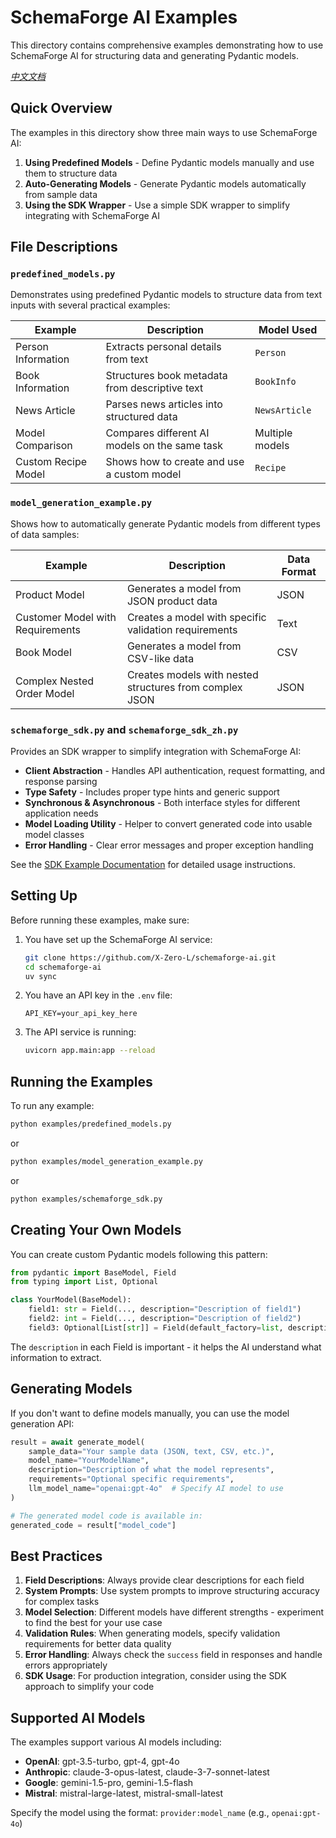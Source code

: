 # SchemaForge AI Examples

This directory contains comprehensive examples demonstrating how to use SchemaForge AI for structuring data and generating Pydantic models.

*[中文文档](README_zh.md)*

## Quick Overview

The examples in this directory show three main ways to use SchemaForge AI:

1. **Using Predefined Models** - Define Pydantic models manually and use them to structure data
2. **Auto-Generating Models** - Generate Pydantic models automatically from sample data
3. **Using the SDK Wrapper** - Use a simple SDK wrapper to simplify integrating with SchemaForge AI

## File Descriptions

### `predefined_models.py`

Demonstrates using predefined Pydantic models to structure data from text inputs with several practical examples:

| Example                       | Description                                            | Model Used       |
|-------------------------------|--------------------------------------------------------|------------------|
| Person Information            | Extracts personal details from text                    | `Person`         |
| Book Information              | Structures book metadata from descriptive text         | `BookInfo`       |
| News Article                  | Parses news articles into structured data              | `NewsArticle`    |
| Model Comparison              | Compares different AI models on the same task          | Multiple models  |
| Custom Recipe Model           | Shows how to create and use a custom model             | `Recipe`         |

### `model_generation_example.py`

Shows how to automatically generate Pydantic models from different types of data samples:

| Example                        | Description                                              | Data Format |
|--------------------------------|----------------------------------------------------------|-------------|
| Product Model                  | Generates a model from JSON product data                 | JSON        |
| Customer Model with Requirements | Creates a model with specific validation requirements    | Text        |
| Book Model                     | Generates a model from CSV-like data                     | CSV         |
| Complex Nested Order Model     | Creates models with nested structures from complex JSON  | JSON        |

### `schemaforge_sdk.py` and `schemaforge_sdk_zh.py`

Provides an SDK wrapper to simplify integration with SchemaForge AI:

- **Client Abstraction** - Handles API authentication, request formatting, and response parsing
- **Type Safety** - Includes proper type hints and generic support
- **Synchronous & Asynchronous** - Both interface styles for different application needs
- **Model Loading Utility** - Helper to convert generated code into usable model classes
- **Error Handling** - Clear error messages and proper exception handling

See the [SDK Example Documentation](sdk_README.md) for detailed usage instructions.

## Setting Up

Before running these examples, make sure:

1. You have set up the SchemaForge AI service:
   ```bash
   git clone https://github.com/X-Zero-L/schemaforge-ai.git
   cd schemaforge-ai
   uv sync
   ```

2. You have an API key in the `.env` file:
   ```
   API_KEY=your_api_key_here
   ```

3. The API service is running:
   ```bash
   uvicorn app.main:app --reload
   ```

## Running the Examples

To run any example:

```bash
python examples/predefined_models.py
```

or

```bash
python examples/model_generation_example.py
```

or

```bash
python examples/schemaforge_sdk.py
```

## Creating Your Own Models

You can create custom Pydantic models following this pattern:

```python
from pydantic import BaseModel, Field
from typing import List, Optional

class YourModel(BaseModel):
    field1: str = Field(..., description="Description of field1")
    field2: int = Field(..., description="Description of field2")
    field3: Optional[List[str]] = Field(default_factory=list, description="Description of field3")
```

The `description` in each Field is important - it helps the AI understand what information to extract.

## Generating Models

If you don't want to define models manually, you can use the model generation API:

```python
result = await generate_model(
    sample_data="Your sample data (JSON, text, CSV, etc.)",
    model_name="YourModelName",
    description="Description of what the model represents",
    requirements="Optional specific requirements",
    llm_model_name="openai:gpt-4o"  # Specify AI model to use
)

# The generated model code is available in:
generated_code = result["model_code"]
```

## Best Practices

1. **Field Descriptions**: Always provide clear descriptions for each field
2. **System Prompts**: Use system prompts to improve structuring accuracy for complex tasks
3. **Model Selection**: Different models have different strengths - experiment to find the best for your use case
4. **Validation Rules**: When generating models, specify validation requirements for better data quality
5. **Error Handling**: Always check the `success` field in responses and handle errors appropriately
6. **SDK Usage**: For production integration, consider using the SDK approach to simplify your code

## Supported AI Models

The examples support various AI models including:

- **OpenAI**: gpt-3.5-turbo, gpt-4, gpt-4o
- **Anthropic**: claude-3-opus-latest, claude-3-7-sonnet-latest
- **Google**: gemini-1.5-pro, gemini-1.5-flash
- **Mistral**: mistral-large-latest, mistral-small-latest

Specify the model using the format: `provider:model_name` (e.g., `openai:gpt-4o`) 